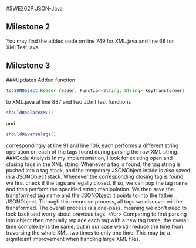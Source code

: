 #SWE262P JSON-Java
## Milestone 2
You may find the added code on line 749 for XML.java and line 68 for XMLTest.java
## Milestone 3
###Updates
Added function
```java
toJSONObject(Reader reader, Function<String, String> keyTransformer)
```
to XML.java at line 887 and two JUnit test functions
```java
shouldReplaceXML()
```
and
```java
shouldReverseTags()
```
correspondingly at line 91 and line 106, each performs a different 
string operation on each of the tags found during parsing the raw XML string.
###Code Analysis
In my implementation, I look for existing open and closing tags in the XML
string. Whenever a tag is found, the tag string is pushed into
a tag stack, and the temporary JSONObject inside is also saved in a
JSONObject stack. Whenever the corresponding closing tag is found, we first check
if the tags are legally closed. If so, we can pop the tag name and then perform the
specified string manipulation. We then save the transformed tag name and the JSONObject
it points to into the father JSONObject. Through this recursive process, all tags
we discover will be transformed. The overall process is a one-pass, meaning we don't
need to look back and worry about previous tags. 
<\br>
Comparing to first parsing into object then manually replace each tag with a new tag name,
the overall time complexity is the same, but in our case we still reduce the time from
traversing the whole XML two times to only one time. This may be a significant improvement
when handling large XML files.